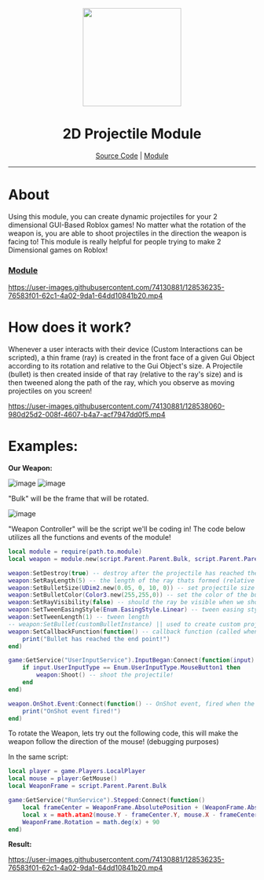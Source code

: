 <div align="center">
   <img src="https://user-images.githubusercontent.com/74130881/128533807-a1229169-eae5-4062-9c70-154c2d18330d.png" width=200px>
   <h1>2D Projectile Module</h1>
   <a href="https://github.com/jaipack17/2D-Projectile-Module">Source Code</a> | <a href="https://www.roblox.com/library/7212819236/ProjectileModule">Module</a>
</div>

<hr/>

# About

Using this module, you can create dynamic projectiles for your 2 dimensional GUI-Based Roblox games! No matter what the rotation of the weapon is, you are able to shoot projectiles in the direction the weapon is facing to! This module is really helpful for people trying to make 2 Dimensional games on Roblox!

### [Module](https://www.roblox.com/library/7212819236/ProjectileModule)

https://user-images.githubusercontent.com/74130881/128536235-76583f01-62c1-4a02-9da1-64dd10841b20.mp4

# How does it work?

Whenever a user interacts with their device (Custom Interactions can be scripted), a thin frame (ray) is created in the front face of a given Gui Object according to its rotation and relative to the Gui Object's size. A Projectile (bullet) is then created inside of that ray (relative to the ray's size) and is then tweened along the path of the ray, which you observe as moving projectiles on you screen!

https://user-images.githubusercontent.com/74130881/128538060-980d25d2-008f-4607-b4a7-acf7947dd0f5.mp4

# Examples:

**Our Weapon:**

![image](https://user-images.githubusercontent.com/74130881/128538289-f754d224-3e76-4600-9901-cfc55ce418d0.png)
![image](https://user-images.githubusercontent.com/74130881/128538351-a940d1cb-6dc9-4a7b-8c4f-a32ddd1e5ea9.png)

"Bulk" will be the frame that will be rotated.

![image](https://user-images.githubusercontent.com/74130881/128538526-fa4127e2-119f-416c-a383-8867a79805ab.png)

"Weapon Controller" will be the script we'll be coding in! The code below utilizes all the functions and events of the module!

```lua
local module = require(path.to.module)
local weapon = module.new(script.Parent.Parent.Bulk, script.Parent.Parent.Bulk) -- initializing our weapon. the first argument is the frame that will be rotating, the second argument is the frame, in which the ray will emerge from.

weapon:SetDestroy(true) -- destroy after the projectile has reached the end point? yes
weapon:SetRayLength(5) -- the length of the ray thats formed (relative to the frame it is parented to)
weapon:SetBulletSize(UDim2.new(0.05, 0, 10, 0)) -- set projectile size (relative to the ray's size)
weapon:SetBulletColor(Color3.new(255,255,0)) -- set the color of the bullet
weapon:SetRayVisibility(false) -- should the ray be visible when we shoot the projectile? no
weapon:SetTweenEasingStyle(Enum.EasingStyle.Linear) -- tween easing style
weapon:SetTweenLength(1) -- tween length
-- weapon:SetBullet(customBulletInstance) || used to create custom projectiles, lets say, an imagelabel, (size of the bullet will be affected by :SetBulletSize())
weapon:SetCallbackFunction(function() -- callback function (called when the projectile reaches the end point of the ray)
	print("Bullet has reached the end point!")
end)

game:GetService("UserInputService").InputBegan:Connect(function(input)
	if input.UserInputType == Enum.UserInputType.MouseButton1 then
		weapon:Shoot() -- shoot the projectile!
	end
end)

weapon.OnShot.Event:Connect(function() -- OnShot event, fired when the projectile is shot!
	print("OnShot event fired!")
end)
```

To rotate the Weapon, lets try out the following code, this will make the weapon follow the direction of the mouse! (debugging purposes)

In the same script:

```lua
local player = game.Players.LocalPlayer
local mouse = player:GetMouse()
local WeaponFrame = script.Parent.Parent.Bulk

game:GetService("RunService").Stepped:Connect(function()
	local frameCenter = WeaponFrame.AbsolutePosition + (WeaponFrame.AbsoluteSize/2)
	local x = math.atan2(mouse.Y - frameCenter.Y, mouse.X - frameCenter.X)
	WeaponFrame.Rotation = math.deg(x) + 90
end)
```

**Result:**

https://user-images.githubusercontent.com/74130881/128536235-76583f01-62c1-4a02-9da1-64dd10841b20.mp4


